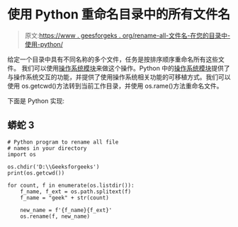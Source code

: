 # 使用 Python 重命名目录中的所有文件名

> 原文:[https://www . geesforgeks . org/rename-all-文件名-在您的目录中-使用-python/](https://www.geeksforgeeks.org/rename-all-file-names-in-your-directory-using-python/)

给定一个目录中具有不同名称的多个文件，任务是按排序顺序重命名所有这些文件。
我们可以使用[操作系统模块](https://www.geeksforgeeks.org/os-module-python-examples/)来做这个操作。Python 中的[操作系统模块](https://www.geeksforgeeks.org/os-module-python-examples/)提供了与操作系统交互的功能，并提供了使用操作系统相关功能的可移植方式。我们可以使用 os.getcwd()方法转到当前工作目录，并使用 os.rame()方法重命名文件。

下面是 Python 实现:

## 蟒蛇 3

```
# Python program to rename all file
# names in your directory
import os

os.chdir('D:\\Geeksforgeeks')
print(os.getcwd())

for count, f in enumerate(os.listdir()):
    f_name, f_ext = os.path.splitext(f)
    f_name = "geek" + str(count)

    new_name = f'{f_name}{f_ext}'
    os.rename(f, new_name)
```